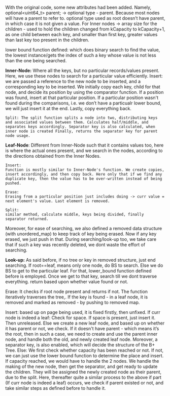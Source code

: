 With the original code, some new attributes had been added. Namely,
optional<uint64_t> parent; -> optional type - parent. Because most nodes will have a parent to refer to. 
optional type used as root doesn’t have parent, in which case it is not given a value.
For Inner nodes -> array size for the children - used to hold the children changed from kCapacity to kCapacity+1, as one child between each key, and smaller than first key, greater values than last key too present in the children.

lower bound function defined: which does binary search to find the value, the lowest instance/gets the index of such a key whose value is not less than the one being searched.

**Inner-Node:** Where all the keys, but no particular records/values present. Here, we use these nodes to search for a particular value efficiently.
    Insert: 
    we are passed a reference to the new node to be inserted, and a corresponding key to be inserted.  We initially copy each key, child for that node, and decide its position by using the comparator function. If a position was found, insert at that particular position. If a particular position wasn't found during the comparisons, i.e. we don’t have a particualr lower bound, we will just insert it at the end. 
    Lastly, copy everything back.

    Split: The split function splits a node into two, distributing keys and associated values between them. Calculates half/middle, and separates keys accordingly. Separator key is also calculated, when inner node is created Finally, returns the separator key for parent node usage. 

**Leaf-Node**: Different from Inner-Node such that it contains values too, here is where the actual ones present, and we search in the nodes, according to the directions obtained from the Inner Nodes.

    Insert: 
    Function is mostly similar to Inner-Node's function. We create copies, insert accordingly, and then copy back. Here only that if we find any duplicate key, then the value has to be over-written instead of being pushed. 

    Erase: 
    Erasing from a particular position just includes doing -> curr value = next element's value. Last element is removed.

    Split: 
    similar method, calculate middle, keys being divided, finally separator returned.

Moreover, for ease of searching, we also defined a removed data structure (with unordered_map) to keep track of key being erased. Now if any key erased, we just push in that. During searching/look-up too, we take care that if such a key was recently deleted, we dont waste the effort of searching.

**Look-up:**
As said before, if no tree or key in removed structure, just end searching. 
If root==leaf, means only one node, do BS to search. 
Else we do BS to get to the particular leaf. For that, lower_bound function defined before is employed.
Once we get to that key, search till we dont traverse everything. return based upon whether value found or not. 

Erase: It checks if root node present and returns if not. The function iteratively traverses the tree,. If the key is found - in a leaf node, it is removed and marked as removed - by pushing to removed map. 

Insert: 
based up on page being used, it is fixed firstly, then unfixed. 
If curr node is indeed a leaf:
    Check for space. If space is present, just insert it. Then unreleased.
    Else we create a new leaf node, and based up on whether it has parent or not, we check.
    If it doesn't have parent - which means it’s the root, then in such a case, we need to create and use the parent inner node, and handle both the old, and newly created leaf node. Moreover, a separator key, is also enabled, which will decide the structure of the B+ Tree.
Else: We first check whether capacity has been reached or not. If not, we can just use the lower bound function to determine the place and insert. If capacity reached, we would have to handle the 2 nodes. We handle the making of the new node, then get the separator, and get ready to update the children. They will be assigned the newly created node as their parent, due to the split. Here, thereafter quite a similar process to the above if part (If curr node is indeed a leaf) occurs, we check if parent existed or not, and take similar steps as defined before to handle it.
